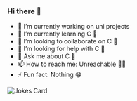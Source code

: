 ### Hi there 👻

- 🔭 I’m currently working on uni projects
- 🌱 I’m currently learning C 🚀
- 👯 I’m looking to collaborate on C 🚀
- 🤔 I’m looking for help with C 🚀
- 💬 Ask me about C 🚀
- 📫 How to reach me: Unreachable 🤷‍♀️
- ⚡ Fun fact: Nothing 😁

![Jokes Card](https://readme-jokes.vercel.app/api)
